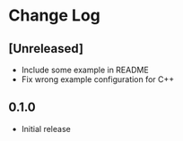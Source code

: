 # Change Log

## [Unreleased]

- Include some example in README
- Fix wrong example configuration for C++

## 0.1.0

- Initial release